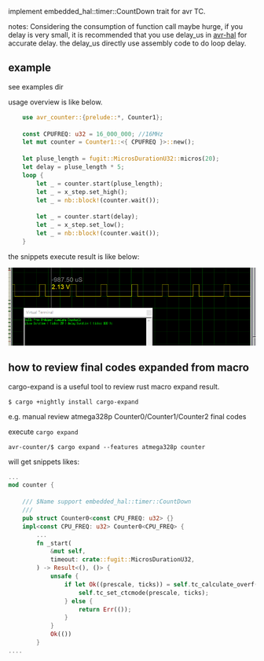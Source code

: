 implement embedded_hal::timer::CountDown trait for avr TC.

notes: Considering the consumption of function call maybe hurge, if you delay is very small, it is recommended that you use delay_us in [avr-hal](https://github.com/Rahix/avr-hal) for accurate delay. the delay_us directly use assembly code to do loop delay.

## example

see examples dir

usage overview is like below.
```rust
    use avr_counter::{prelude::*, Counter1};

    const CPUFREQ: u32 = 16_000_000; //16MHz
    let mut counter = Counter1::<{ CPUFREQ }>::new();

    let pluse_length = fugit::MicrosDurationU32::micros(20);
    let delay = pluse_length * 5;
    loop {
        let _ = counter.start(pluse_length);
        let _ = x_step.set_high();
        let _ = nb::block!(counter.wait());

        let _ = counter.start(delay);
        let _ = x_step.set_low();
        let _ = nb::block!(counter.wait());
    }

```
the snippets execute result is like below:

![](examples/avr/img/demo.png)


## how to review final codes expanded from macro

cargo-expand is a useful tool to review rust macro expand result.
```
$ cargo +nightly install cargo-expand
```
e.g. manual review  atmega328p Counter0/Counter1/Counter2 final codes


execute  `cargo expand`
```
avr-counter/$ cargo expand --features atmega328p counter
```
will get snippets likes:
```rust
...
mod counter {

    /// $Name support embedded_hal::timer::CountDown
    ///
    pub struct Counter0<const CPU_FREQ: u32> {}
    impl<const CPU_FREQ: u32> Counter0<CPU_FREQ> {
        ...
        fn _start(
            &mut self,
            timeout: crate::fugit::MicrosDurationU32,
        ) -> Result<(), ()> {
            unsafe {
                if let Ok((prescale, ticks)) = self.tc_calculate_overf(timeout) {
                    self.tc_set_ctcmode(prescale, ticks);
                } else {
                    return Err(());
                }
            }
            Ok(())
        }
....
```
